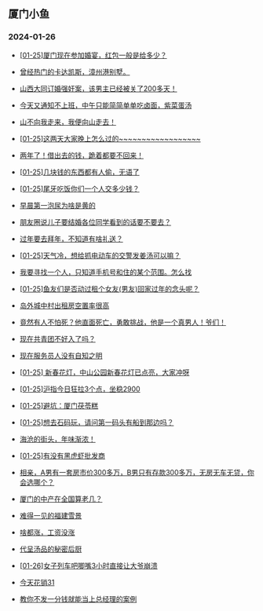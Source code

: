 ## 厦门小鱼 
### 2024-01-26

+ [[01-25]厦门现在参加婚宴，红包一般是给多少？](http://bbs.xmfish.com/read-htm-tid-18140244.html)

+ [曾经热门的卡达凯斯，漳州港别墅。](http://bbs.xmfish.com/read-htm-tid-18140258.html)

+ [山西大同订婚强奸案，该男主已经被关了200多天！](http://bbs.xmfish.com/read-htm-tid-18140210.html)

+ [今天又通知不上班，中午只能简简单单吃卤面，紫菜蛋汤](http://bbs.xmfish.com/read-htm-tid-18140307.html)

+ [山不向我走来，我便向山走去！](http://bbs.xmfish.com/read-htm-tid-18140201.html)

+ [[01-25]这两天大家晚上怎么过的~~~~~~~~~~~~~~~~~~](http://bbs.xmfish.com/read-htm-tid-18140327.html)

+ [两年了！借出去的钱，跪着都要不回来！](http://bbs.xmfish.com/read-htm-tid-18140387.html)

+ [[01-25]几块钱的东西都有人偷，无语了](http://bbs.xmfish.com/read-htm-tid-18140402.html)

+ [[01-25]尾牙吃饭你们一个人交多少钱？](http://bbs.xmfish.com/read-htm-tid-18140448.html)

+ [早晨第一泡尿为啥是黄的](http://bbs.xmfish.com/read-htm-tid-18140241.html)

+ [朋友圈说儿子要结婚各位同学看到的话要不要去？](http://bbs.xmfish.com/read-htm-tid-18140342.html)

+ [过年要去拜年，不知道有啥礼送？](http://bbs.xmfish.com/read-htm-tid-18140287.html)

+ [[01-25]天气冷，想给抓电动车的交警发姜汤可以嘛？](http://bbs.xmfish.com/read-htm-tid-18140383.html)

+ [我要寻找一个人，只知道手机号和住的某个范围。怎么找](http://bbs.xmfish.com/read-htm-tid-18140392.html)

+ [[01-25]鱼友们是否动过租个女友(男友)回家过年的念头呢？](http://bbs.xmfish.com/read-htm-tid-18140326.html)

+ [岛外城中村出租房空置率很高](http://bbs.xmfish.com/read-htm-tid-18140363.html)

+ [竟然有人不怕死？他直面死亡，勇敢挑战，他是一个真男人！爷们！](http://bbs.xmfish.com/read-htm-tid-18140530.html)

+ [现在共青团不好入了吗？](http://bbs.xmfish.com/read-htm-tid-18140549.html)

+ [现在服务员人没有自知之明](http://bbs.xmfish.com/read-htm-tid-18140474.html)

+ [[01-25] 新春花灯，中山公园新春花灯已点亮，大家冲呀](http://bbs.xmfish.com/read-htm-tid-18140558.html)

+ [[01-25]沪指今日狂拉3个点，坐稳2900](http://bbs.xmfish.com/read-htm-tid-18140445.html)

+ [[01-25]避坑：厦门茯苓糕](http://bbs.xmfish.com/read-htm-tid-18140554.html)

+ [[01-25]想去石码玩，请问第一码头有船到那边吗？](http://bbs.xmfish.com/read-htm-tid-18140504.html)

+ [海沧的街头，年味渐浓！](http://bbs.xmfish.com/read-htm-tid-18140624.html)

+ [[01-25]有没有黑虎虾批发商](http://bbs.xmfish.com/read-htm-tid-18140427.html)

+ [相亲，A男有一套房市价300多万，B男只有存款300多万，无房无车无贷，你会选哪个？](http://bbs.xmfish.com/read-htm-tid-18140663.html)

+ [厦门的中产在全国算老几？](http://bbs.xmfish.com/read-htm-tid-18140563.html)

+ [难得一见的福建雪景](http://bbs.xmfish.com/read-htm-tid-18140657.html)

+ [啥都涨，工资没涨](http://bbs.xmfish.com/read-htm-tid-18140629.html)

+ [代呈汤品的秘密后厨](http://bbs.xmfish.com/read-htm-tid-18140584.html)

+ [[01-26]女子列车吧唧嘴3小时直接让大爷崩溃](http://bbs.xmfish.com/read-htm-tid-18140682.html)

+ [今天花销31](http://bbs.xmfish.com/read-htm-tid-18140585.html)

+ [教你不发一分钱就能当上总经理的案例](http://bbs.xmfish.com/read-htm-tid-18140635.html)

